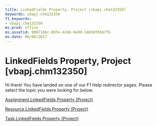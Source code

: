 ```yaml
---
title: LinkedFields Property, Project [vbapj.chm132350]
keywords: vbapj.chm132350
f1_keywords:
- vbapj.chm132350
ms.prod: office
ms.assetid: 9087186c-89fe-424b-9e90-1465978567fb
ms.date: 06/08/2017
---
```



# LinkedFields Property, Project [vbapj.chm132350]

Hi there! You have landed on one of our F1 Help redirector pages. Please select the topic you were looking for below.

[Assignment.LinkedFields Property (Project)](http://msdn.microsoft.com/library/72db7318-589e-bb65-a7ee-0e5031fb1122%28Office.15%29.aspx)

[Resource.LinkedFields Property (Project)](http://msdn.microsoft.com/library/e25f2bfc-ec5d-e3b2-14ec-b0c43ea79499%28Office.15%29.aspx)

[Task.LinkedFields Property (Project)](http://msdn.microsoft.com/library/c20b7704-9635-a564-22a1-dd46af74b5a6%28Office.15%29.aspx)

